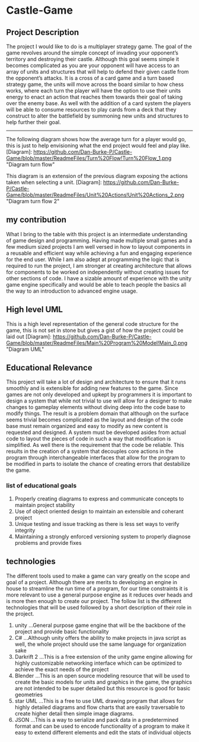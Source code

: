 # Castle-Game

## Project Description

The project I would like to do is a multiplayer strategy game. The goal of the game revolves around the simple concept of invading your opponent’s territory and destroying their castle. Although this goal seems simple it becomes complicated as you are your opponent will have access to an array of units and structures that will help to defend their given castle from the opponent’s attacks.
    It is a cross of a card game and a turn based strategy game, the units will move across the board similar to how chess works, where each turn the player will have the option to use their units energy to enact an action that reaches them towards their goal of taking over the enemy base. As well with the addition of a card system the players will be able to consume resources to play cards from a deck that they construct to alter the battlefield by summoning new units and structures to help further their goal.
    
---
The following diagram shows how the average turn for a player would go, this is just to help envisioning what the end project would feel and play like.
[Diagram]: https://github.com/Dan-Burke-P/Castle-Game/blob/master/ReadmeFiles/Turn%20Flow!Turn%20Flow_1.png "Diagram turn flow"


This diagram is an extension of the previous diagram exposing the actions taken when selecting a unit.
[Diagram]: https://github.com/Dan-Burke-P/Castle-Game/blob/master/ReadmeFiles/Unit%20Actions!Unit%20Actions_2.png "Diagram turn flow 2"

## my contribution

What I bring to the table with this project is an intermediate understanding of game design and programming. Having made multiple small games and a few medium sized projects I am well versed in how to layout components in a reusable and efficient way while achieving a fun and engaging experience for the end user. While I am also adept at programming the logic that is required to run the project, I am stronger at creating architecture that allows for components to be worked on independently without creating issues for other sections of code. I have a sizable amount of experience with the unity game engine specifically and would be able to teach people the basics all the way to an introduction to advanced engine usage. 

## High level UML
This is a high level representation of the general code structure for the game, this is not set in stone but gives a gist of how the project could be laid out
[Diagram]: https://github.com/Dan-Burke-P/Castle-Game/blob/master/ReadmeFiles/Main%20Program%20Model!Main_0.png "Diagram UML"


## Educational Relevance 

This project will take a lot of design and architecture to ensure that it runs smoothly and is extensible for adding new features to the game. Since games are not only developed and upkept by programmers it is important to design a system that while not trivial to use will allow for a designer to make changes to gameplay elements without diving deep into the code base to modify things. The result is a problem domain that although on the surface seems trivial becomes complicated as the layout and design of the code base must remain organized and easy to modify as new content is requested and designed.
    A system must be developed asides from actual code to layout the pieces of code in such a way that modification is simplified. As well there is the requirement that the code be reliable. This results in the creation of a system that decouples core actions in the program through interchangeable interfaces that allow for the program to be modified in parts to isolate the chance of creating errors that destabilize the game.

### list of educational goals
1. Properly creating diagrams to express and communicate concepts to maintain project stability
2. Use of object oriented design to maintain an extensible and coherant project
3. Unique testing and issue tracking as there is less set ways to verify integrity
4. Maintaining a strongly enforced versioning system to properly diagnose problems and provide fixes

## technologies

The different tools used to make a game can vary greatly on the scope and goal of a project. Although there are merits to developing an engine in house to streamline the run time of a program, for our time constraints it is more relevant to use a general purpose engine as it reduces over heads and is more then enough to create our project. The follow list is the different technologies that will be used followed by a short description of their role in the project.

1. unity
...General purpose game engine that will be the backbone of the project and provide basic functionality
2. C#
...Although unity offers the ability to make projects in java script as well, the whole project should use the same language for organization sake
3. Darkrift 2
...This is a free extension of the unity game engine allowing for highly customizable networking interface which can be optimized to achieve the exact needs of the project
4. Blender
...This is an open source modeling resource that will be used to create the basic models for units and graphics in the game, the graphics are not intended to be super detailed but this resource is good for basic geometries
5. star UML
...This is a free to use UML drawing program that allows for highly detailed diagrams and flow charts that are easily traversable to create higher detail then simple image diagrams.
6. JSON
...This is a way to serialize and pack data in a predetermined format and can be used to encode functionality of a program to make it easy to extend different elements and edit the stats of individual objects
